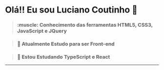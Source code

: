 <h1>Olá!! Eu sou Luciano Coutinho 👋</h1>


  
  ><h3>:muscle: Conhecimento das ferramentas HTML5, CSS3, JavaScript e JQuery</h3>
 
  ><h3>🔭 Atualmente Estudo para ser Front-end</h3>
  
  ><h3>🌱 Estou Estudando TypeScript e React</h3> 
 <hr>
 
 

